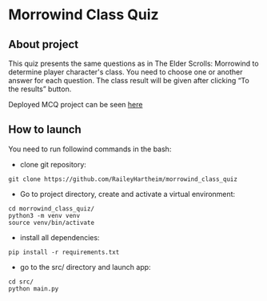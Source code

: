 # Morrowind Class Quiz

## About project
This quiz presents the same questions as in The Elder Scrolls: Morrowind to determine player character's class. You need to choose one or another answer for each question. The class result will be given after clicking “To the results” button.

Deployed MCQ project can be seen [here](https://mwclassquiz.pythonanywhere.com)

## How to launch
You need to run followind commands in the bash:
- clone git repository:
```
git clone https://github.com/RaileyHartheim/morrowind_class_quiz
```
- Go to project directory, create and activate a virtual environment:
```
cd morrowind_class_quiz/
python3 -m venv venv
source venv/bin/activate
```
- install all dependencies:
```
pip install -r requirements.txt
```
- go to the src/ directory and launch app:
```
cd src/
python main.py
```
